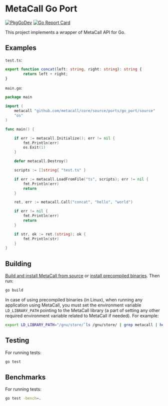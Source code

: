 # MetaCall Go Port

[![PkgGoDev](https://pkg.go.dev/badge/github.com/metacall/core/source/ports/go_port/source)](https://pkg.go.dev/github.com/metacall/core/source/ports/go_port/source) [![Go Report Card](https://goreportcard.com/badge/github.com/metacall/core)](https://goreportcard.com/report/github.com/metacall/core)

This project implements a wrapper of MetaCall API for Go.

## Examples

`test.ts`:
```ts
export function concat(left: string, right: string): string {
        return left + right;
}
```

`main.go`:
```go
package main

import (
	metacall "github.com/metacall/core/source/ports/go_port/source"
	"os"
)

func main() {

	if err := metacall.Initialize(); err != nil {
		fmt.Println(err)
		os.Exit(1)
	}

	defer metacall.Destroy()

	scripts := []string{ "test.ts" }

	if err := metacall.LoadFromFile("ts", scripts); err != nil {
		fmt.Println(err)
		return
	}

	ret, err := metacall.Call("concat", "hello", "world")

	if err != nil {
		fmt.Println(err)
		return
	}

	if str, ok := ret.(string); ok {
		fmt.Println(str)
	}
}
```

## Building

[Build and install MetaCall from source](https://github.com/metacall/core/blob/develop/docs/README.md#6-build-system) or [install precompiled binaries](https://github.com/metacall/install#install). Then run:

```sh
go build
```

In case of using precompiled binaries (in Linux), when running any application using MetaCall, you must set the environment variable `LD_LIBRARY_PATH` pointing to the MetaCall library (a part of setting any other required environment variable related to MetaCall if needed). For example:

```sh
export LD_LIBRARY_PATH="/gnu/store/`ls /gnu/store/ | grep metacall | head -n 1`/lib"
```

## Testing

For running tests:

```sh
go test
```

## Benchmarks

For running tests:

```sh
go test -bench=.
```
